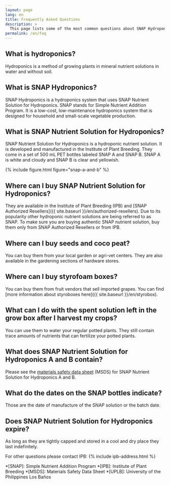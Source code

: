 ```yaml
---
layout: page
lang: en
title: Frequently Asked Questions
description: >
  This page lists some of the most common questions about SNAP Hydroponics.
permalink: /en/faq
---
```


## What is hydroponics?

Hydroponics is a method of growing plants in mineral nutrient solutions in water
and without soil.

## What is SNAP Hydroponics?

SNAP Hydroponics is a hydroponics system that uses SNAP Nutrient Solution for
Hydroponics. SNAP stands for Simple Nutrient Addition Program. It is a low-cost,
low-maintenance hydroponics system that is designed for household and
small-scale vegetable production.

## What is SNAP Nutrient Solution for Hydroponics?

SNAP Nutrient Solution for Hydroponics is a hydroponic nutrient solution. It is
developed and manufactured in the Institute of Plant Breeding. They come in a
set of 500 mL PET bottles labeled SNAP A and SNAP B. SNAP A is white and 
cloudy and SNAP B is clear and yellowish.

{% include figure.html figure="snap-a-and-b" %}

## Where can I buy SNAP Nutrient Solution for Hydroponics?

They are available in the Institute of Plant Breeding (IPB) and [SNAP Authorized
Resellers]({{ site.baseurl }}/en/authorized-resellers). Due to its popularity other
hydroponic nutrient solutions are being referred to as SNAP. To make sure you
are buying authentic SNAP nutrient solution, buy them only from SNAP Authorized
Resellers or from IPB.

## Where can I buy seeds and coco peat?

You can buy them from your local garden or agri-vet centers. They are also
available in the gardening sections of hardware stores.

## Where can I buy styrofoam boxes?

You can buy them from fruit vendors that sell imported grapes. You can
find [more information about styroboxes here]({{ site.baseurl }}/en/styrobox).


## What can I do with the spent solution left in the grow box after I harvest my crops?

You can use them to water your regular potted plants. They still contain trace
amounts of nutrients that can fertilize your potted plants.

## What does SNAP Nutrient Solution for Hydroponics A and B contain?

Please see the [materials safety data sheet](/files/combined-msds-for-snap-a-and-b.pdf) (MSDS) for
SNAP Nutrient Solution for Hydroponics A and B.

## What do the dates on the SNAP bottles indicate?

Those are the date of manufacture of the SNAP solution or the batch date.

## Does SNAP Nutrient Solution for Hydroponics expire?

As long as they are tightly capped and stored in a cool and dry place they last
indefinitely.


For other questions please contact IPB:
{% include ipb-address.html %}


*[SNAP]: Simple Nutrient Addition Program
*[IPB]: Institute of Plant Breeding
*[MSDS]: Materials Safety Data Sheet
*[UPLB]: University of the Philippines Los Baños
